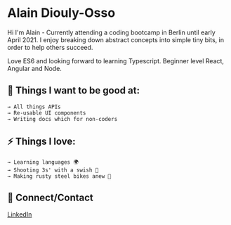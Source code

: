  

# Alain Diouly-Osso

Hi I'm Alain - Currently attending a coding bootcamp in Berlin until early April 2021.  I enjoy breaking down abstract concepts into simple tiny bits, in order to help others succeed.

Love ES6 and looking forward to learning Typescript. Beginner level React, Angular and Node.

## 

## 🌱 Things I want to be good at:

```
→ All things APIs
→ Re-usable UI components
→ Writing docs which for non-coders
```

## 

## ⚡ Things I love:

```
→ Learning languages 🌍
→ Shooting 3s' with a swish 🏀
→ Making rusty steel bikes anew 🔧

```

## 

## 💬 Connect/Contact

[LinkedIn](https://www.linkedin.com/in/alaindiouly/)
